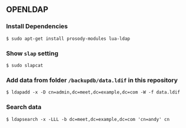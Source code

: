 ## OPENLDAP

### Install Dependencies
```shell
$ sudo apt-get install prosody-modules lua-ldap
```

### Show `slap` setting
```shell
$ sudo slapcat
```

### Add data from folder `/backupdb/data.ldif` in this repository
```shell
$ ldapadd -x -D cn=admin,dc=meet,dc=example,dc=com -W -f data.ldif
```

### Search data
```shell
$ ldapsearch -x -LLL -b dc=meet,dc=example,dc=com 'cn=andy' cn
```
